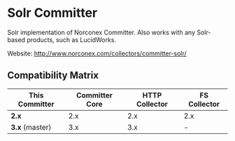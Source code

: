 Solr Committer
==============

Solr implementation of Norconex Committer.  Also works with any Solr-based products, such as LucidWorks.

Website: http://www.norconex.com/collectors/committer-solr/

## Compatibility Matrix

| This Committer   | Committer Core | HTTP Collector | FS Collector |
| ---------------- | -------------- | -------------- | ------------ |
| **2.x**          | 2.x            | 2.x            | 2.x          |
| **3.x** (master) | 3.x            | 3.x            | -            |
